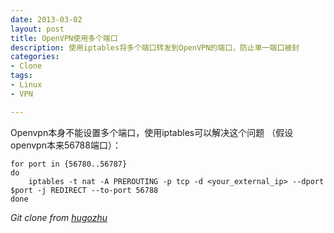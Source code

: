 ```yaml
---
date: 2013-03-02
layout: post
title: OpenVPN使用多个端口
description: 使用iptables将多个端口转发到OpenVPN的端口，防止单一端口被封
categories:
- Clone
tags:
- Linux
- VPN

---
```


Openvpn本身不能设置多个端口，使用iptables可以解决这个问题 （假设openvpn本来56788端口）：

    for port in {56780..56787}
    do 
        iptables -t nat -A PREROUTING -p tcp -d <your_external_ip> --dport $port -j REDIRECT --to-port 56788
    done

*Git clone from [hugozhu](https://github.com/hugozhu/blog "hugozhu's github")*